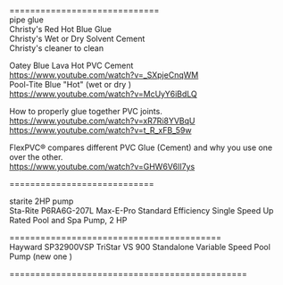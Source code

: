 

=============================     
pipe glue    
Christy's Red Hot Blue Glue    
Christy's Wet or Dry Solvent Cement    
Christy's cleaner to clean    

Oatey Blue Lava Hot PVC Cement    
https://www.youtube.com/watch?v=_SXpjeCnqWM    
Pool-Tite Blue "Hot"   (wet or dry )     
https://www.youtube.com/watch?v=McUyY6iBdLQ      


How to properly glue together PVC joints.    
https://www.youtube.com/watch?v=xR7Ri8YVBqU   
https://www.youtube.com/watch?v=t_R_xFB_59w    

FlexPVC® compares different PVC Glue (Cement) and why you use one over the other.    
https://www.youtube.com/watch?v=GHW6V6lI7ys    


============================     


starite 2HP pump    
Sta-Rite P6RA6G-207L    Max-E-Pro Standard Efficiency Single Speed Up Rated Pool and Spa Pump, 2 HP   

=========================================     
Hayward SP32900VSP TriStar VS 900 Standalone Variable Speed Pool Pump  (new one )    

==============================================     





